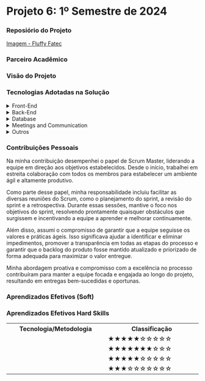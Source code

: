 # Projeto 6: 1º Semestre de 2024

### Reposiório do Projeto

[Imagem - Fluffy Fatec](https://github.com/Fluffy-Fatec)

### Parceiro Acadêmico




### Visão do Projeto








### Tecnologias Adotadas na Solução

  <details>
<summary>Front-End</summary>

* []()
* [HTML](https://www.w3schools.com/css/)
* [CSS](https://www.w3schools.com/css/)

</details>

<details>
<summary>Back-End</summary>

* []()

* []()

</details>

<details>
<summary>Database</summary>
 
* [MongoDB](https://www.mongodb.com/try/download/community)  
</details>

<details>
<summary>Meetings and Communication</summary>

* [Discord](https://discord.com/?msclkid=b4f5af84b8f811ecbd81c127a0ae68a7)

* [Whatsapp](https://www.whatsapp.com/)

* [Slack](https://slack.com/intl/pt-br/?msclkid=c00e628eb8f811ecaef374bb86d7f056)

</details>

<details>
<summary>Outros</summary>

* [Jira](https://www.atlassian.com/br/software/jira)

* [Confluence](https://www.atlassian.com/br/software/confluence)

</details>



### Contribuições Pessoais

Na minha contribuição desempenhei o papel de Scrum Master, liderando a equipe em direção aos objetivos estabelecidos. Desde o início, trabalhei em estreita colaboração com todos os membros para estabelecer um ambiente ágil e altamente produtivo.

Como parte desse papel, minha responsabilidade incluiu facilitar as diversas reuniões do Scrum, como o planejamento do sprint, a revisão do sprint e a retrospectiva. Durante essas sessões, mantive o foco nos objetivos do sprint, resolvendo prontamente quaisquer obstáculos que surgissem e incentivando a equipe a aprender e melhorar continuamente.

Além disso, assumi o compromisso de garantir que a equipe seguisse os valores e práticas ágeis. Isso significava ajudar a identificar e eliminar impedimentos, promover a transparência em todas as etapas do processo e garantir que o backlog do produto fosse mantido atualizado e priorizado de forma adequada para maximizar o valor entregue.

Minha abordagem proativa e compromisso com a excelência no processo contribuíram para manter a equipe focada e engajada ao longo do projeto, resultando em entregas bem-sucedidas e oportunas.



### Aprendizados Efetivos (Soft)

### Aprendizados Efetivos Hard Skills
<table>
  <tr>
    <th width="300px">Tecnologia/Metodologia</th>
    <th width="300px">Classificação</th>
  </tr>
  <tr>
    <td></td>
    <td>★★★★★☆☆☆☆☆</td>
  </tr>
  <tr>
    <td></td>
    <td>★★★★★★★☆☆☆</td>
  </tr>
  <tr>
    <td></td>
    <td>★★★★★☆☆☆☆☆</td>
  </tr>
  <tr>
    <td></td>
    <td>★★★☆☆☆☆☆☆☆</td>
  </tr>
</table>
